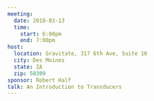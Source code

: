 ```yaml
---
meeting:
  date: 2018-03-13
  time:
    start: 6:00pm
    end: 7:00pm
host:
  location: Gravitate, 317 6th Ave, Suite 10
  city: Des Moines
  state: IA
  zip: 50309
sponsor: Robert Half
talk: An Introduction to Transducers
---
```

